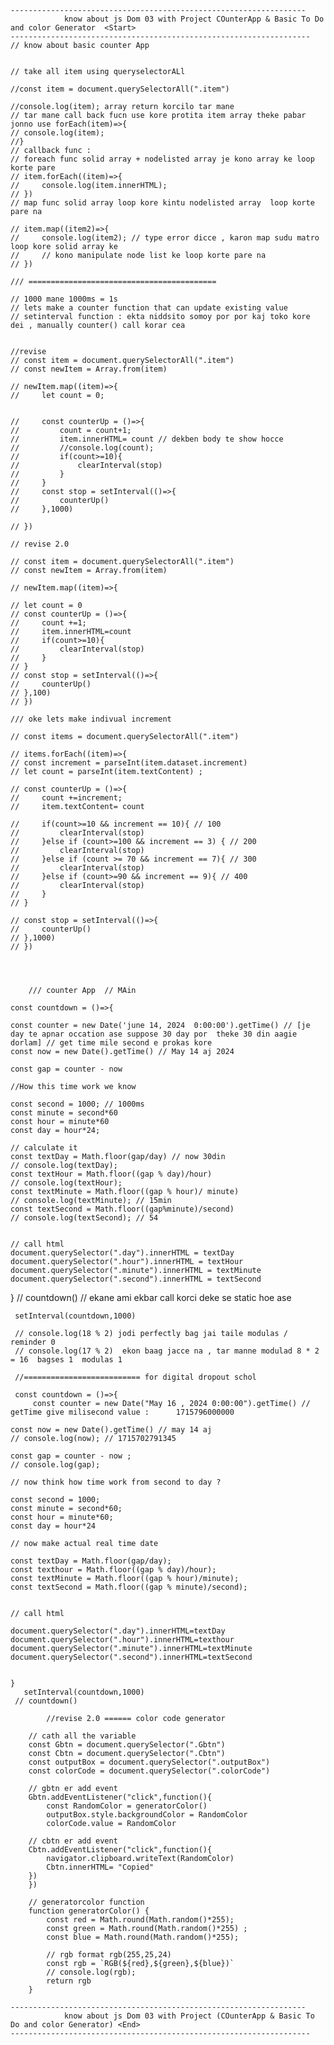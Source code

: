     ------------------------------------------------------------------    
                know about js Dom 03 with Project COunterApp & Basic To Do and color Generator  <Start>
    -------------------------------------------------------------------
    // know about basic counter App
    

    // take all item using queryselectorALl

    //const item = document.querySelectorAll(".item")

    //console.log(item); array return korcilo tar mane
    // tar mane call back fucn use kore protita item array theke pabar jonno use forEach(item)=>{
    // console.log(item);
    //}
    // callback func :  
    // foreach func solid array + nodelisted array je kono array ke loop korte pare
    // item.forEach((item)=>{
    //     console.log(item.innerHTML);
    // })
    // map func solid array loop kore kintu nodelisted array  loop korte pare na

    // item.map((item2)=>{  
    //     console.log(item2); // type error dicce , karon map sudu matro loop kore solid array ke 
    //     // kono manipulate node list ke loop korte pare na 
    // })

    /// ==========================================

    // 1000 mane 1000ms = 1s
    // lets make a counter function that can update existing value
    // setinterval function : ekta niddsito somoy por por kaj toko kore dei , manually counter() call korar cea


    //revise
    // const item = document.querySelectorAll(".item")
    // const newItem = Array.from(item)

    // newItem.map((item)=>{
    //     let count = 0;


    //     const counterUp = ()=>{
    //         count = count+1;
    //         item.innerHTML= count // dekben body te show hocce
    //         //console.log(count);
    //         if(count>=10){
    //             clearInterval(stop)
    //         }
    //     }
    //     const stop = setInterval(()=>{
    //         counterUp()
    //     },1000)

    // })

    // revise 2.0

    // const item = document.querySelectorAll(".item")
    // const newItem = Array.from(item)

    // newItem.map((item)=>{

    // let count = 0
    // const counterUp = ()=>{
    //     count +=1;
    //     item.innerHTML=count
    //     if(count>=10){
    //         clearInterval(stop)
    //     }
    // }
    // const stop = setInterval(()=>{
    //     counterUp()
    // },100)
    // })

    /// oke lets make indivual increment 

    // const items = document.querySelectorAll(".item")

    // items.forEach((item)=>{
    // const increment = parseInt(item.dataset.increment)
    // let count = parseInt(item.textContent) ;

    // const counterUp = ()=>{
    //     count +=increment;
    //     item.textContent= count

    //     if(count>=10 && increment == 10){ // 100
    //         clearInterval(stop)
    //     }else if (count>=100 && increment == 3) { // 200
    //         clearInterval(stop)
    //     }else if (count >= 70 && increment == 7){ // 300
    //         clearInterval(stop)
    //     }else if (count>=90 && increment == 9){ // 400
    //         clearInterval(stop) 
    //     }
    // }

    // const stop = setInterval(()=>{
    //     counterUp()
    // },1000)
    // })




        /// counter App  // MAin 

    const countdown = ()=>{

    const counter = new Date('june 14, 2024  0:00:00').getTime() // [je day te apnar occation ase suppose 30 day por  theke 30 din aagie dorlam] // get time mile second e prokas kore 
    const now = new Date().getTime() // May 14 aj 2024

    const gap = counter - now

    //How this time work we know 

    const second = 1000; // 1000ms 
    const minute = second*60
    const hour = minute*60
    const day = hour*24;

    // calculate it
    const textDay = Math.floor(gap/day) // now 30din 
    // console.log(textDay);
    const textHour = Math.floor((gap % day)/hour)
    // console.log(textHour);
    const textMinute = Math.floor((gap % hour)/ minute)
    // console.log(textMinute); // 15min
    const textSecond = Math.floor((gap%minute)/second)
    // console.log(textSecond); // 54


    // call html
    document.querySelector(".day").innerHTML = textDay
    document.querySelector(".hour").innerHTML = textHour
    document.querySelector(".minute").innerHTML = textMinute
    document.querySelector(".second").innerHTML = textSecond

}
     // countdown() // ekane ami ekbar call korci deke se static hoe ase 

     setInterval(countdown,1000)
     
     // console.log(18 % 2) jodi perfectly bag jai taile modulas / reminder 0
     // console.log(17 % 2)  ekon baag jacce na , tar manne modulad 8 * 2  = 16  bagses 1  modulas 1

     //========================== for digital dropout schol 

     const countdown = ()=>{
         const counter = new Date("May 16 , 2024 0:00:00").getTime() // getTime give milisecond value :      1715796000000 
    
    const now = new Date().getTime() // may 14 aj
    // console.log(now); // 1715702791345

    const gap = counter - now ;
    // console.log(gap);

    // now think how time work from second to day ? 

    const second = 1000;
    const minute = second*60;
    const hour = minute*60;
    const day = hour*24

    // now make actual real time date

    const textDay = Math.floor(gap/day);
    const texthour = Math.floor((gap % day)/hour);
    const textMinute = Math.floor((gap % hour)/minute);
    const textSecond = Math.floor((gap % minute)/second);
    

    // call html 

    document.querySelector(".day").innerHTML=textDay
    document.querySelector(".hour").innerHTML=texthour
    document.querySelector(".minute").innerHTML=textMinute
    document.querySelector(".second").innerHTML=textSecond


    }
       setInterval(countdown,1000)
     // countdown()

            //revise 2.0 ====== color code generator 

        // cath all the variable 
        const Gbtn = document.querySelector(".Gbtn")
        const Cbtn = document.querySelector(".Cbtn")
        const outputBox = document.querySelector(".outputBox")
        const colorCode = document.querySelector(".colorCode")

        // gbtn er add event 
        Gbtn.addEventListener("click",function(){
            const RandomColor = generatorColor()
            outputBox.style.backgroundColor = RandomColor
            colorCode.value = RandomColor

        // cbtn er add event 
        Cbtn.addEventListener("click",function(){
            navigator.clipboard.writeText(RandomColor)
            Cbtn.innerHTML= "Copied"
        })
        })

        // generatorcolor function
        function generatorColor() {
            const red = Math.round(Math.random()*255);
            const green = Math.round(Math.random()*255) ;
            const blue = Math.round(Math.random()*255);

            // rgb format rgb(255,25,24)
            const rgb = `RGB(${red},${green},${blue})`
            // console.log(rgb);
            return rgb
        }

    ------------------------------------------------------------------    
                know about js Dom 03 with Project (COunterApp & Basic To Do and color Generator) <End>
    -------------------------------------------------------------------
